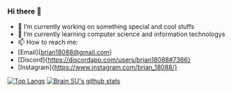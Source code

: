 ### Hi there 👋

- 🔭 I’m currently working on something special and cool stuffs
- 🌱 I’m currently learning computer science and information technologys
- 📫 How to reach me:
- [Email]{brian18088@gmail.com}  
- [Discord]{https://discordapp.com/users/brian18088#7366}
- [Instagram]{https://www.instagram.com/brian_18088/}


[![Top Langs](https://github-readme-stats.vercel.app/api/top-langs/?username=brian09088)](https://github.com/brian09088/github-readme-stats)
[![Brain SU's github stats](https://github-readme-stats.vercel.app/api?username=brian09088)](https://github.com/brian09088/github-readme-stats)
